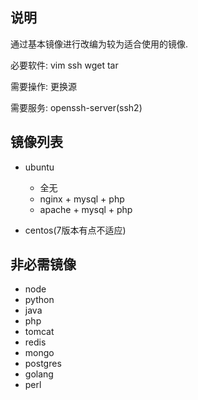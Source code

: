 ## 说明
通过基本镜像进行改编为较为适合使用的镜像.

必要软件:
vim
ssh
wget
tar

需要操作:
更换源

需要服务:
openssh-server(ssh2)

## 镜像列表
- ubuntu
	+ 全无
	+ nginx + mysql + php
	+ apache + mysql + php

- centos(7版本有点不适应)


## 非必需镜像
- node
- python
- java
- php
- tomcat
- redis
- mongo
- postgres
- golang
- perl